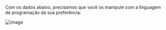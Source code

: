 Com os dados abaixo, precisamos que você os manipule com a linguagem de programação da sua preferência:

![image](https://user-images.githubusercontent.com/74575007/200193174-b3547760-eb51-456a-a620-b80e2b6af9f0.png)
